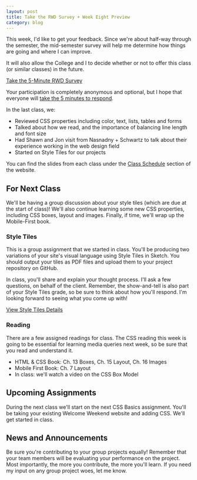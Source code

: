 ```yaml
---
layout: post
title: Take the RWD Survey + Week Eight Preview
category: blog
---
```


This week, I'd like to get your feedback.  Since we're about half-way through the semester, the mid-semester survey will help me determine how things are going and where I can improve.  

It will also allow the College and I to decide whether or not to offer this class (or similar classes) in the future.  

<a class="button" href="http://rwdkent.com/class/survey/">Take the 5-Minute RWD Survey</a>

Your participation is completely anonymous and optional, but I hope that everyone will <a href="http://rwdkent.com/class/survey/">take the 5 minutes to respond</a>.  

In the last class, we:

* Reviewed CSS properties including color, text, lists, tables and forms
* Talked about how we read, and the importance of balancing line length and font size
* Had Shawn and Jon visit from Nasnadny + Schwartz to talk about their experience working in the web design field
* Started on Style Tiles for our projects

You can find the slides from each class under the [Class Schedule](http://rwdkent.com/class/schedule/) section of the website.

## For Next Class

We'll be having a group discussion about your style tiles (which are due at the start of class)!  We'll also continue learning some new CSS properties, including CSS boxes, layout and images.  Finally, if time, we'll wrap up the Mobile-First book.

### Style Tiles

This is a group assignment that we started in class.  You'll be producing two variations of your site's visual language using Style Tiles in Sketch.  You should output your tiles as PDF files and upload them to your project repository on GitHub.  

In class, you'll share and explain your thought process.  I'll ask a few questions, on behalf of the client.  Remember, the show-and-tell is also part of your Style Tiles grade, so be sure to think about how you'll respond.  I'm looking forward to seeing what you come up with!

<a href="http://rwdkent.com/class/assignments/style/" class="button small">View Style Tiles Details</a>

### Reading

There are a few assigned readings for class.  The CSS reading this week is going to be essential for learning media queries next week, so be sure that you read and understand it.  

* HTML & CSS Book:  Ch. 13 Boxes, Ch. 15 Layout, Ch. 16 Images
* Mobile First Book: Ch. 7 Layout
* In class: we'll watch a video on the CSS Box Model


## Upcoming Assignments

During the next class we'll start on the next CSS Basics assignment.  You'll be taking your existing Welcome Weekend website and adding CSS.  We'll get started in class.


## News and Announcements

Be sure you're contributing to your group projects equally!  Remember that your team members will be evaluating your performance on the project.  Most importantly, the more you contribute, the more you'll learn.  If you need my input on any group project woes, let me know.  
  
